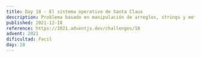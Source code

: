 ```yaml
---
title: Day 18 - El sistema operativo de Santa Claus
description: Problema basado en manipulación de arreglos, strings y metodos de Javascript
published: 2021-12-18
reference: https://2021.adventjs.dev/challenges/18
advent: 2021
dificultad: Facil
day: 18
---
```

